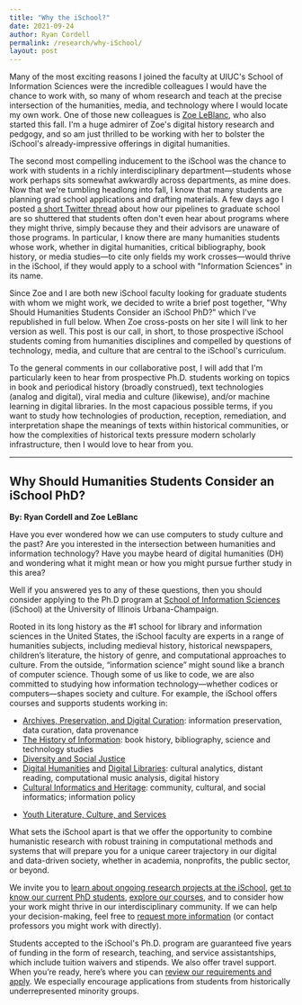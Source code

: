 ```yaml
---
title: "Why the iSchool?"
date: 2021-09-24
author: Ryan Cordell
permalink: /research/why-iSchool/
layout: post
---
```


Many of the most exciting reasons I joined the faculty at UIUC's School of Information Sciences were the incredible colleagues I would have the chance to work with, so many of whom research and teach at the precise intersection of the humanities, media, and technology where I would locate my own work. One of those new colleagues is [Zoe LeBlanc](https://zoeleblanc.com/), who also started this fall. I'm a huge admirer of Zoe's digital history research and pedgogy, and so am just thrilled to be working with her to bolster the iSchool's already-impressive offerings in digital humanities. 

The second most compelling inducement to the iSchool was the chance to work with students in a richly interdisciplinary department—students whose work perhaps sits somewhat awkwardly across departments, as mine does. Now that we're tumbling headlong into fall, I know that many students are planning grad school applications and drafting materials. A few days ago I posted [a short Twitter thread](https://twitter.com/ryancordell/status/1440701648121184271) about how our pipelines to graduate school are so shuttered that students often don't even hear about programs where they might thrive, simply because they and their advisors are unaware of those programs. In particular, I know there are many humanities students whose work, whether in digital humanities, critical bibliography, book history, or media studies—to cite only fields my work crosses—would thrive in the iSchool, if they would apply to a school with "Information Sciences" in its name.

Since Zoe and I are both new iSchool faculty looking for graduate students with whom we might work, we decided to write a brief post together, "Why Should Humanities Students Consider an iSchool PhD?" which I've republished in full below. When Zoe cross-posts on her site I will link to her version as well. This post is our call, in short, to those prospective iSchool students coming from humanities disciplines and compelled by questions of technology, media, and culture that are central to the iSchool's curriculum.   

To the general comments in our collaborative post, I will add that I'm particularly keen to hear from prospective Ph.D. students working on topics in book and periodical history (broadly construed), text technologies (analog and digital), viral media and culture (likewise), and/or machine learning in digital libraries. In the most capacious possible terms, if you want to study how technologies of production, reception, remediation, and interpretation shape the meanings of texts within historical communities, or how the complexities of historical texts pressure modern scholarly infrastructure, then I would love to hear from you.

-----

## Why Should Humanities Students Consider an iSchool PhD?

**By: Ryan Cordell and Zoe LeBlanc**

Have you ever wondered how we can use computers to study culture and the past? Are you interested in the intersection between humanities and information technology? Have you maybe heard of digital humanities (DH) and wondering what it might mean or how you might pursue further study in this area?

Well if you answered yes to any of these questions, then you should consider applying to the Ph.D program at [School of Information Sciences](https://ischool.illinois.edu/) (iSchool) at the University of Illinois Urbana-Champaign.

Rooted in its long history as the #1 school for library and information sciences in the United States, the iSchool faculty are experts in a range of humanities subjects, including medieval history, historical newspapers, children’s literature, the history of genre, and computational approaches to culture. From the outside, “information science” might sound like a branch of computer science. Though some of us like to code, we are also committed to studying how information technology—whether codices or computers—shapes society and culture. For example, the iSchool offers courses and supports students working in:

+ [Archives, Preservation, and Digital Curation](https://ischool.illinois.edu/research/areas/archives-and-preservation): information preservation, data curation, data provenance
+ [The History of Information](https://ischool.illinois.edu/research/areas/history-information): book history, bibliography, science and technology studies
+ [Diversity and Social Justice](https://ischool.illinois.edu/research/areas/diversity-and-social-justice)
+ [Digital Humanities](https://ischool.illinois.edu/research/areas/digital-humanities) and [Digital Libraries](https://ischool.illinois.edu/research/areas/digital-libraries): cultural analytics, distant reading, computational music analysis, digital history
+ [Cultural Informatics and Heritage](https://ischool.illinois.edu/research/areas/cultural-informatics-and-heritage): community, cultural, and social informatics; information policy
* [Youth Literature, Culture, and Services](https://ischool.illinois.edu/research/areas/youth-literature-culture-and-services)

What sets the iSchool apart is that we offer the opportunity to combine humanistic research with robust training in computational methods and systems that will prepare you for a unique career trajectory in our digital and data-driven society, whether in academia, nonprofits, the public sector, or beyond. 

We invite you to [learn about ongoing research projects at the iSchool](https://ischool.illinois.edu/research/projects), [get to know our current PhD students](https://ischool.illinois.edu/people/doctoral-students), [explore our courses](https://ischool.illinois.edu/degrees-programs/courses), and to consider how your work might thrive in our interdisciplinary community. If we can help your decision-making, feel free to [request more information](https://ischool.illinois.edu/degrees-programs/graduate-interest-form) (or contact professors you might work with directly). 

Students accepted to the iSchool's Ph.D. program are guaranteed five years of funding in the form of research, teaching, and service assistantships, which include tuition waivers and stipends. We also offer travel support.  When you’re ready, here’s where you can [review our requirements and apply](https://ischool.illinois.edu/degrees-programs/phd-information-sciences/apply). We especially encourage applications from students from historically underrepresented minority groups.


